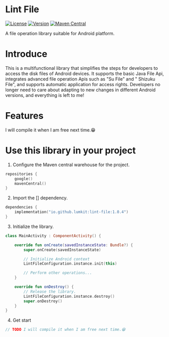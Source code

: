 # Lint File

[![License](https://img.shields.io/github/license/lumkit/LintFile)](LICENSE)
[![Version](https://img.shields.io/github/v/release/lumkit/LintFile?include_prereleases)](https://github.com/lumkit/LintFile/releases)
[![Maven Central](https://img.shields.io/maven-central/v/io.github.lumkit/lint-file)](https://central.sonatype.com/artifact/io.github.lumkit/lint-file/)

A file operation library suitable for Android platform.

# Introduce

This is a multifunctional library that simplifies the steps for developers to access the disk files
of Android devices.
It supports the basic Java File Api, integrates advanced file operation Apis such as "Su File" and "
Shizuku File",
and supports automatic application for access rights.
Developers no longer need to care about adapting to new changes in different Android versions, and
everything is left to me!

# Features

I will compile it when I am free next time.😁

# Use this library in your project

1. Configure the Maven central warehouse for the project.

```kotlin
repositories {
    google()
    mavenCentral()
}
```

2. Import the [] dependency.

```kotlin
dependencies {
    implementation("io.github.lumkit:lint-file:1.0.4")
}
```

3. Initialize the library.

```kotlin
class MainActivity : ComponentActivity() {

    override fun onCreate(savedInstanceState: Bundle?) {
        super.onCreate(savedInstanceState)

        // Initialize Android context
        LintFileConfiguration.instance.init(this)

        // Perform other operations...
    }

    override fun onDestroy() {
        // Release the library.
        LintFileConfiguration.instance.destroy()
        super.onDestroy()
    }
}
```

4. Get start
```kotlin
// TODO I will compile it when I am free next time.😁
```